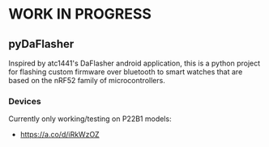 # WORK IN PROGRESS

## pyDaFlasher
Inspired by atc1441's DaFlasher android application, this is a python project for flashing custom firmware over bluetooth to smart watches that are based on the nRF52 family of microcontrollers.

### Devices
Currently only working/testing on P22B1 models:
 - https://a.co/d/iRkWzOZ
